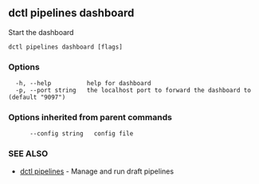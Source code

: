 ## dctl pipelines dashboard

Start the dashboard

```
dctl pipelines dashboard [flags]
```

### Options

```
  -h, --help          help for dashboard
  -p, --port string   the localhost port to forward the dashboard to (default "9097")
```

### Options inherited from parent commands

```
      --config string   config file
```

### SEE ALSO

* [dctl pipelines](dctl_pipelines.md)	 - Manage and run draft pipelines

